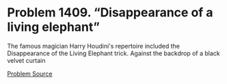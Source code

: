 # Problem 1409. “Disappearance of a living elephant”

The famous magician Harry Houdini's repertoire included the Disappearance of the Living Elephant trick. Against the backdrop of a black velvet curtain

[Problem Source](https://www.trizland.ru/tasks/6178/)